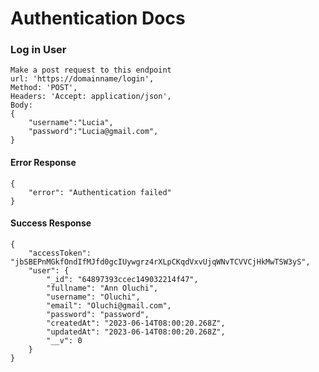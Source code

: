 # Authentication Docs

### Log in User

    Make a post request to this endpoint
    url: 'https://domainname/login',
    Method: 'POST',
    Headers: 'Accept: application/json',
    Body:
    {
        "username":"Lucia",
        "password":"Lucia@gmail.com",
    }

#### Error Response 
    {
        "error": "Authentication failed"
    }    


#### Success Response 

    {
        "accessToken": "jbSBEPnMGkfOndIfMJfd0gcIUywgrz4rXLpCKqdVxvUjqWNvTCVVCjHkMwTSW3yS",
        "user": {
            "_id": "64897393ccec149032214f47",
            "fullname": "Ann Oluchi",
            "username": "Oluchi",
            "email": "Oluchi@gmail.com",
            "password": "password",
            "createdAt": "2023-06-14T08:00:20.268Z",
            "updatedAt": "2023-06-14T08:00:20.268Z",
            "__v": 0
        }
    }


